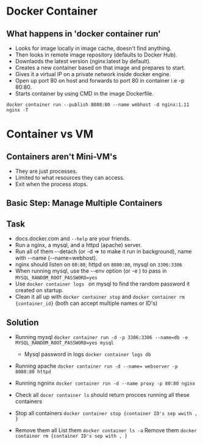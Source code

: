 # Docker Container
## What happens in 'docker container run'
- Looks for image locally in image cache, doesn't find anything.
- Then looks in remote image repository (defaults to Docker Hub).
- Downlaods the latest version (nginx:latest by default).
- Creates a new container based on that image and prepares to start.
- Gives it a virtual IP on a private network inside docker engine.
- Open up port 80 on host and forwards to port 80 in container i.e -p 80:80.
- Starts container by using CMD in the image Dockerfile.

`docker container run --publish 8080:80 --name webhost -d nginx:1.11 nginx -T`

# Container vs VM
## Containers aren't Mini-VM's
- They are just processes.
- Limited to what resources they can access.
- Exit when the process stops.

## Basic Step: Manage Multiple Containers
## Task
- docs.docker.com and `--help` are your friends.
- Run a nginx, a mysql, and a httpd (apache) server.
- Run all of them --detach (or -d => to make it run in background), name with --name (--name=webhost).
- nginx should listen on `80:80`, httpd on `8080:80`, mysql on `3306:3306`
- When running mysql, use the --env option (or -e ) to pass in `MYSQL_RANDOM_ROOT_PASSWORD=yes`
- Use `docker container logs ` on mysql to find the random password it created on startup.
- Clean it all up with `docker container stop` and `docker container rm {container_id}` (both can accept multiple names or ID's) 

## Solution
- Running mysql
    `docker container run -d -p 3306:3306 --name=db -e MYSQL_RANDOM_ROOT_PASSWORD=yes mysql`
    - Mysql password in logs `docker container logs db`

- Running apache
    `docker container run -d --name= webserver -p 8080:80 httpd`

- Running ngninx
    `docker container run -d --name proxy -p 80:80 nginx`

- Check all
    `docer container ls` should return procces running all these containers

- Stop all containers
    `docker container stop {container ID's sep wwith , }`

- Remove them all
    List them `docker container ls -a`
    Remove them `docker container rm {container ID's sep with , }`
